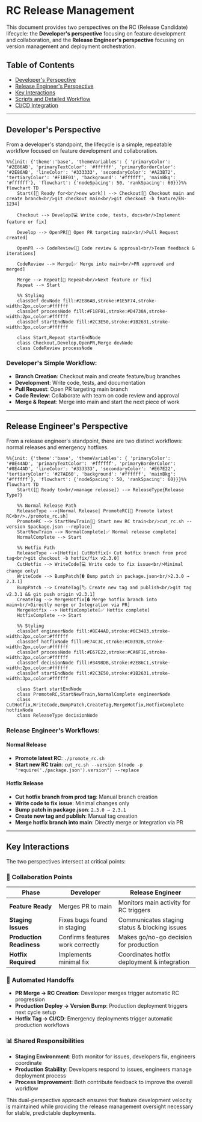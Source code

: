 # RC Release Management

This document provides two perspectives on the RC (Release Candidate) lifecycle: the **Developer's perspective** focusing on feature development and collaboration, and the **Release Engineer's perspective** focusing on version management and deployment orchestration.

## Table of Contents
- [Developer's Perspective](#developers-perspective)
- [Release Engineer's Perspective](#release-engineers-perspective)
- [Key Interactions](#key-interactions)
- [Scripts and Detailed Workflow](./docs/rc-release-scripts.md)
- [CI/CD Integration](./docs/ci-cd-integration.md)

---

## Developer's Perspective

From a developer's standpoint, the lifecycle is a simple, repeatable workflow focused on feature development and collaboration.

```mermaid
%%{init: {'theme':'base', 'themeVariables': { 'primaryColor': '#2E86AB', 'primaryTextColor': '#ffffff', 'primaryBorderColor': '#2E86AB', 'lineColor': '#333333', 'secondaryColor': '#A23B72', 'tertiaryColor': '#F18F01', 'background': '#ffffff', 'mainBkg': '#ffffff'}, 'flowchart': {'nodeSpacing': 50, 'rankSpacing': 60}}}%%
flowchart TD
    Start([🎯 Ready for<br/>new work]) --> Checkout[📍 Checkout main and create branch<br/>git checkout main<br/>git checkout -b feature/EN-1234]
    
    Checkout --> Develop[💻 Write code, tests, docs<br/>Implement feature or fix]
    
    Develop --> OpenPR[📝 Open PR targeting main<br/>Pull Request created]
    
    OpenPR --> CodeReview[👥 Code review & approval<br/>Team feedback & iterations]
    
    CodeReview --> Merge[✅ Merge into main<br/>PR approved and merged]
    
    Merge --> Repeat[🔄 Repeat<br/>Next feature or fix]
    Repeat --> Start
    
    %% Styling
    classDef devNode fill:#2E86AB,stroke:#1E5F74,stroke-width:2px,color:#ffffff
    classDef processNode fill:#F18F01,stroke:#D4730A,stroke-width:2px,color:#ffffff
    classDef startEndNode fill:#2C3E50,stroke:#1B2631,stroke-width:3px,color:#ffffff
    
    class Start,Repeat startEndNode
    class Checkout,Develop,OpenPR,Merge devNode
    class CodeReview processNode
```

### Developer's Simple Workflow:
- **Branch Creation**: Checkout main and create feature/bug branches
- **Development**: Write code, tests, and documentation
- **Pull Request**: Open PR targeting main branch
- **Code Review**: Collaborate with team on code review and approval
- **Merge & Repeat**: Merge into main and start the next piece of work

---

## Release Engineer's Perspective

From a release engineer's standpoint, there are two distinct workflows: normal releases and emergency hotfixes.

```mermaid
%%{init: {'theme':'base', 'themeVariables': { 'primaryColor': '#8E44AD', 'primaryTextColor': '#ffffff', 'primaryBorderColor': '#8E44AD', 'lineColor': '#333333', 'secondaryColor': '#E67E22', 'tertiaryColor': '#27AE60', 'background': '#ffffff', 'mainBkg': '#ffffff'}, 'flowchart': {'nodeSpacing': 50, 'rankSpacing': 60}}}%%
flowchart TD
    Start([🚀 Ready to<br/>manage release]) --> ReleaseType{Release Type?}
    
    %% Normal Release Path
    ReleaseType -->|Normal Release| PromoteRC[🎯 Promote latest RC<br/>./promote_rc.sh]
    PromoteRC --> StartNewTrain[🔧 Start new RC train<br/>cut_rc.sh --version $package.json --replace]
    StartNewTrain --> NormalComplete[✅ Normal release complete]
    NormalComplete --> Start
    
    %% Hotfix Path  
    ReleaseType -->|Hotfix| CutHotfix[⚡ Cut hotfix branch from prod tag<br/>git checkout -b hotfix/fix v2.3.0]
    CutHotfix --> WriteCode[💻 Write code to fix issue<br/>Minimal change only]
    WriteCode --> BumpPatch[� Bump patch in package.json<br/>2.3.0 → 2.3.1]
    BumpPatch --> CreateTag[🏷️ Create new tag and publish<br/>git tag v2.3.1 && git push origin v2.3.1]
    CreateTag --> MergeHotfix[� Merge hotfix branch into main<br/>Directly merge or Integration via PR]
    MergeHotfix --> HotfixComplete[✅ Hotfix complete]
    HotfixComplete --> Start
    
    %% Styling
    classDef engineerNode fill:#8E44AD,stroke:#6C3483,stroke-width:2px,color:#ffffff
    classDef hotfixNode fill:#E74C3C,stroke:#C0392B,stroke-width:2px,color:#ffffff
    classDef processNode fill:#E67E22,stroke:#CA6F1E,stroke-width:2px,color:#ffffff
    classDef decisionNode fill:#3498DB,stroke:#2E86C1,stroke-width:2px,color:#ffffff
    classDef startEndNode fill:#2C3E50,stroke:#1B2631,stroke-width:3px,color:#ffffff
    
    class Start startEndNode
    class PromoteRC,StartNewTrain,NormalComplete engineerNode
    class CutHotfix,WriteCode,BumpPatch,CreateTag,MergeHotfix,HotfixComplete hotfixNode
    class ReleaseType decisionNode
```

### Release Engineer's Workflows:

#### **Normal Release**
- **Promote latest RC**: `./promote_rc.sh`
- **Start new RC train**: `cut_rc.sh --version $(node -p "require('./package.json').version") --replace`

#### **Hotfix Release**
- **Cut hotfix branch from prod tag**: Manual branch creation
- **Write code to fix issue**: Minimal changes only
- **Bump patch in package.json**: `2.3.0 → 2.3.1`
- **Create new tag and publish**: Manual tag creation
- **Merge hotfix branch into main**: Directly merge or Integration via PR

---

## Key Interactions

The two perspectives intersect at critical points:

### 🤝 **Collaboration Points**

| **Phase** | **Developer** | **Release Engineer** |
|-----------|---------------|---------------------|
| **Feature Ready** | Merges PR to main | Monitors main activity for RC triggers |
| **Staging Issues** | Fixes bugs found in staging | Communicates staging status & blocking issues |
| **Production Readiness** | Confirms features work correctly | Makes go/no-go decision for production |
| **Hotfix Required** | Implements minimal fix | Coordinates hotfix deployment & integration |

### 🔄 **Automated Handoffs**

- **PR Merge → RC Creation**: Developer merges trigger automatic RC progression
- **Production Deploy → Version Bump**: Production deployment triggers next cycle setup
- **Hotfix Tag → CI/CD**: Emergency deployments trigger automatic production workflows

### 📊 **Shared Responsibilities**

- **Staging Environment**: Both monitor for issues, developers fix, engineers coordinate
- **Production Stability**: Developers respond to issues, engineers manage deployment process
- **Process Improvement**: Both contribute feedback to improve the overall workflow

This dual-perspective approach ensures that feature development velocity is maintained while providing the release management oversight necessary for stable, predictable deployments.